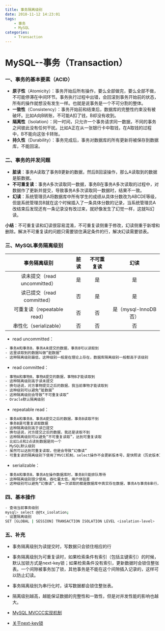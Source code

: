```yaml
---
title: 事务隔离级别
date: 2018-11-12 14:23:01
tags: 
	- 事务
	- MySQL
categories:
	- Transaction
---
```


# MySQL--事务（Transaction）

### 一、事务的基本要素（ACID）

* **原子性**（Atomicity）：事务开始后所有操作，要么全部做完，要么全部不做，不可能停滞在中间环节。事务执行过程中出错，会回滚到事务开始前的状态，所有的操作就想没有发生一样。也就是说事务是一个不可分割的整体。
* **一致性**（Consistency）：事务开始前和结束后，数据库的完整性约束没有被破坏。比如A向B转账，不可能A扣了钱，B却没有收到。
* **隔离性**（Isolation）：同一时间，只允许一个事务请求同一数据，不同的事务之间彼此没有任何干扰。比如A正在从一张银行卡中取钱，在A取钱的过程中，B不能向这张卡转账。
* **持久性**（Durability）：事务完成后，事务对数据库的所有更新将被保存到数据库，不能回滚。



### 二、事务的并发问题

* **脏读**：事务A读取了事务B更新的数据，然后B回滚操作，那么A读取到的数据是脏数据。
* **不可重复读**：事务A多次读取同一数据，事务B在事务A多次读取的过程中，对数据作了更新并提交，导致事务A多次读取同一数据时，结果不一致。
* **幻读**：系统管理员A将数据库中所有学生的成绩从具体分数改为ABCDE等级，但是系统管理员B就在这个时候插入了一条具体分数的记录，当系统管理员A改结束后发现还有一条记录没有改过来，就好像发生了幻觉一样，这就叫幻读。

**小结**：不可重复读和幻读很容易混淆，不可重复读侧重于修改，幻读侧重于新增和删除。解决不可重复读的问题只需要锁住满足条件的行，解决幻读需要锁表。



### 三、MySQL事务隔离级别

|         事务隔离级别         | 脏读 | 不可重复读 |         幻读          |
| :--------------------------: | :--: | :--------: | :-------------------: |
| 读未提交（read uncommitted） |  是  |     是     |          是           |
|  读已提交（read committed）  |  否  |     是     |          是           |
| 可重复读（repeatable read）  |  否  |     否     | 是（mysql-InnoDB 否） |
|    串性化（serializable）    |  否  |     否     |          否           |

* read uncommitted：

``` bash
- 事务A和事务B，事务A未提交的数据，事务B可以读取到
- 这里读取到的数据叫做“脏数据”
- 这种隔离级别最低，这种级别一般是在理论上存在，数据库隔离级别一般都高于该级别
```

* read committed：

```bash
- 事物A和事物B，事物A提交的数据，事物B才能读取到
- 这种隔离级别高于读未提交
- 换句话说，对方事物提交之后的数据，我当前事物才能读取到
- 这种级别可以避免“脏数据”
- 这种隔离级别会导致“不可重复读取”
- Oracle默认隔离级别
```

* repeatable read：

```bash
- 事务A和事务B，事务A提交之后的数据，事务B读取不到
- 事务B是可重复读取数据
- 这种隔离级别高于读已提交
- 换句话说，对方提交之后的数据，我还是读取不到
- 这种隔离级别可以避免“不可重复读取”，达到可重复读取
- 比如1点和2点读到数据是同一个
- MySQL默认级别
- 虽然可以达到可重复读取，但是会导致“幻像读”
- 可重复读的隔离级别下使用了MVCC机制，select操作不会更新版本号，是快照读（历史版本）；insert、update和delete会更新版本号，是当前读（当前版本）。
```

* serializable：

```bash
- 事务A和事务B，事务A在操作数据库时，事务B只能排队等待
- 这种隔离级别很少使用，吞吐量太低，用户体验差
- 这种级别可以避免“幻像读”，每一次读取的都是数据库中真实存在数据，事务A与事务B串行，而不并发
```



### 四、基本操作

```bash
- 查询当前事务级别
mysql> select @@tx_isolation;
- 设置隔离级别
SET [GLOBAL | SESSION] TRANSACTION ISOLATION LEVEL <isolation-level>
```



### 五、补充

* 事务隔离级别为读提交时，写数据只会锁住相应的行

* 事务隔离级别为可重复读时，如果检索条件有索引（包括主键索引）的时候，默认加锁方式是next-key锁；如果检索条件没有索引，更新数据时会锁住整张表。一个间隙被事务加了锁，其他事务是不能在这个间隙插入记录的，这样可以防止幻读。

* 事务隔离级别为串行化时，读写数据都会锁住整张表。

* 隔离级别越高，越能保证数据的完整性和一致性，但是对并发性能的影响也越大。

* [MySQL MVCCC实现机制](https://blog.csdn.net/whoamiyang/article/details/51901888 )

* [关于next-key锁](https://blog.csdn.net/bigtree_3721/article/details/73731377 )

  

  

  

  

  

  

  













































































































































































































